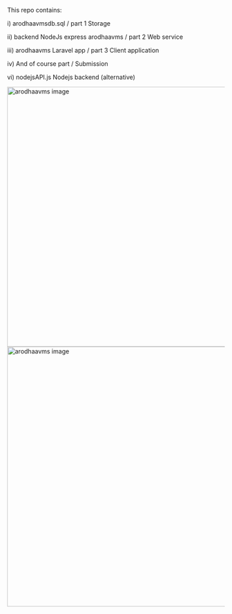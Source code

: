 This repo contains:

i) arodhaavmsdb.sql / part 1 Storage

ii) backend NodeJs express arodhaavms / part 2 Web service

iii) arodhaavms Laravel app / part 3 Client application

iv) And of course part / Submission

vi) nodejsAPI.js Nodejs backend (alternative)

<img src="http://infohtechict.co.ke/apps/github/token-index.jpg" alt="arodhaavms image" height="600" width="800">

<img src="http://infohtechict.co.ke/apps/github/shopping-cart.jpg" alt="arodhaavms image" height="600" width="800">
